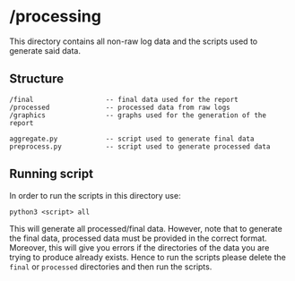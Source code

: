 # /processing
This directory contains all non-raw log data and the scripts used to generate said data.

## Structure
```
/final                  -- final data used for the report
/processed              -- processed data from raw logs
/graphics               -- graphs used for the generation of the report

aggregate.py            -- script used to generate final data
preprocess.py           -- script used to generate processed data
```

## Running script
In order to run the scripts in this directory use:
```
python3 <script> all
```
This will generate all processed/final data. However, note that to generate the final data, processed data must be provided in the correct format. Moreover, this will give you errors if the directories of the data you are trying to produce already exists. Hence to run the scripts please delete the `final` or `processed` directories and then run the scripts.
